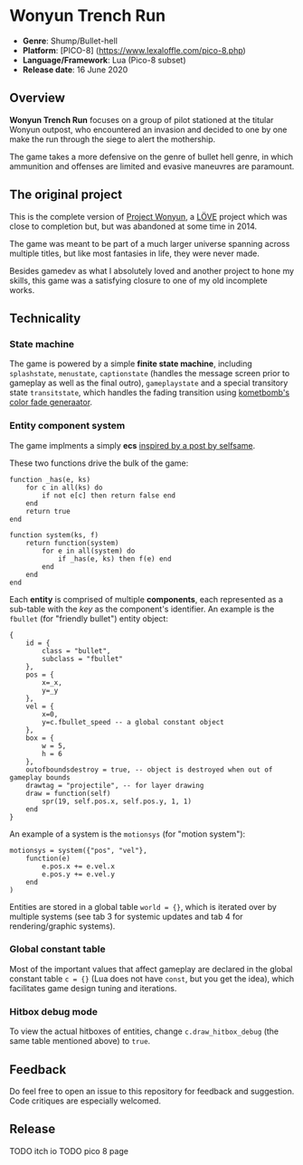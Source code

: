 # Wonyun Trench Run

* **Genre**: Shump/Bullet-hell
* **Platform**: [PICO-8]
(https://www.lexaloffle.com/pico-8.php)
* **Language/Framework**: Lua (Pico-8 subset)
* **Release date**: 16 June 2020

## Overview 

**Wonyun Trench Run** focuses on a group of pilot stationed at the titular Wonyun outpost, who encountered an invasion and decided to one by one make the run through the siege to alert the mothership.

The game takes a more defensive on the genre of bullet hell genre, in which ammunition and offenses are limited and evasive maneuvres are paramount.

## The original project

This is the complete version of [Project Wonyun](https://github.com/JunoNgx/Project-Wonyun), a [LÖVE](https://love2d.org/) project which was close to completion but, but was abandoned at some time in 2014.

The game was meant to be part of a much larger universe spanning across multiple titles, but like most fantasies in life, they were never made.

Besides gamedev as what I absolutely loved and another project to hone my skills, this game was a satisfying closure to one of my old incomplete works.

## Technicality

### State machine

The game is powered by a simple **finite state machine**, including `splashstate`, `menustate`, `captionstate` (handles the message screen prior to gameplay as well as the final outro), `gameplaystate` and a special transitory state `transitstate`, which handles the fading transition using [kometbomb's color fade generaator](https://www.lexaloffle.com/bbs/?tid=28552).

### Entity component system

The game implments a simply **ecs** [inspired by a post by selfsame](https://www.lexaloffle.com/bbs/?pid=44917).

These two functions drive the bulk of the  game:

    function _has(e, ks)
        for c in all(ks) do
            if not e[c] then return false end
        end
        return true
    end

    function system(ks, f)
        return function(system)
            for e in all(system) do
                if _has(e, ks) then f(e) end
            end
        end
    end

Each **entity** is comprised of multiple **components**, each represented as a sub-table with the *key* as the component's identifier. An example is the `fbullet` (for "friendly bullet") entity object:

    {
        id = {
			class = "bullet",
			subclass = "fbullet"
        },
        pos = {
            x=_x,
            y=_y
        },
        vel = {
            x=0,
            y=c.fbullet_speed -- a global constant object
        },
        box = {
            w = 5,
            h = 6
		},
		outofboundsdestroy = true, -- object is destroyed when out of gameplay bounds
		drawtag = "projectile", -- for layer drawing
		draw = function(self)
			spr(19, self.pos.x, self.pos.y, 1, 1)
		end
    }

An example of a system is the `motionsys` (for "motion system"):

    motionsys = system({"pos", "vel"},
		function(e) 
			e.pos.x += e.vel.x
			e.pos.y += e.vel.y
		end
	)

Entities are stored in a global table `world = {}`, which is iterated over by multiple systems (see tab 3 for systemic updates and tab 4 for rendering/graphic systems).

### Global constant table

Most of the important values that affect gameplay are declared in the global constant table `c = {}` (Lua does not have `const`, but you get the idea), which facilitates game design tuning and iterations.

### Hitbox debug mode

To view the actual hitboxes of entities, change `c.draw_hitbox_debug` (the same table mentioned above) to `true`.

## Feedback

Do feel free to open an issue to this repository for feedback and suggestion. Code critiques are especially welcomed.

## Release
TODO itch io
TODO pico 8 page